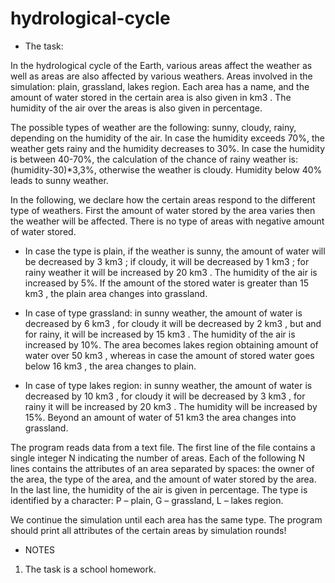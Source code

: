 # hydrological-cycle

- The task:

In the hydrological cycle of the Earth, various areas affect the weather as well as areas are also affected by 
various weathers. Areas involved in the simulation: plain, grassland, lakes region. Each area has a name, and the 
amount of water stored in the certain area is also given in km3
. The humidity of the air over the areas is also given 
in percentage. 

The possible types of weather are the following: sunny, cloudy, rainy, depending on the humidity of the air. In case 
the humidity exceeds 70%, the weather gets rainy and the humidity decreases to 30%.
In case the humidity is between 40-70%, the calculation of the chance of rainy weather is: (humidity-30)*3,3%, 
otherwise the weather is cloudy. Humidity below 40% leads to sunny weather.

In the following, we declare how the certain areas respond to the different type of weathers.
First the amount of water stored by the area varies then the weather will be affected. There is no type of areas with 
negative amount of water stored. 

- In case the type is plain, if the weather is sunny, the amount of water will be decreased by 3 km3
; if cloudy, it 
will be decreased by 1 km3
; for rainy weather it will be increased by 20 km3
. The humidity of the air is increased 
by 5%. If the amount of the stored water is greater than 15 km3
, the plain area changes into grassland.

- In case of type grassland: in sunny weather, the amount of water is decreased by 6 km3
, for cloudy it will be 
decreased by 2 km3
, but and for rainy, it will be increased by 15 km3
. The humidity of the air is increased by 
10%. The area becomes lakes region obtaining amount of water over 50 km3
, whereas in case the amount of 
stored water goes below 16 km3
, the area changes to plain.

- In case of type lakes region: in sunny weather, the amount of water is decreased by 10 km3
, for cloudy it will 
be decreased by 3 km3
, for rainy it will be increased by 20 km3
. The humidity will be increased by 15%. Beyond 
an amount of water of 51 km3
the area changes into grassland.

The program reads data from a text file. The first line of the file contains a single integer N indicating the number 
of areas. Each of the following N lines contains the attributes of an area separated by spaces: the owner of the area, 
the type of the area, and the amount of water stored by the area. In the last line, the humidity of the air is given in 
percentage. The type is identified by a character: P – plain, G – grassland, L – lakes region.

We continue the simulation until each area has the same type. The program should print all attributes of the 
certain areas by simulation rounds!

- NOTES
1. The task is a school homework.
